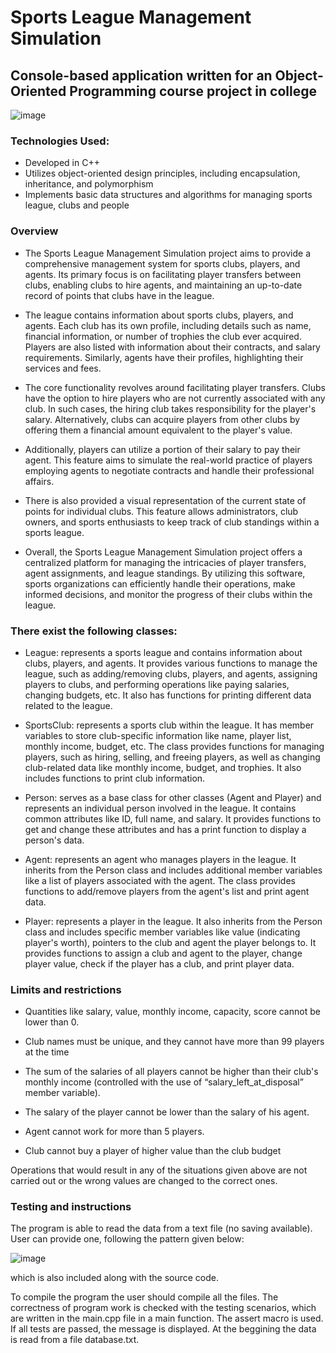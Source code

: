 # Sports League Management Simulation

## Console-based application written for an Object-Oriented Programming course project in college

![image](https://github.com/m-Jakub/Sports-League-Management-Simulation/assets/133584402/8d0cedab-37de-44f8-a34c-fe17f06b1786)


### Technologies Used:
* Developed in C++
* Utilizes object-oriented design principles, including encapsulation, inheritance, and polymorphism
* Implements basic data structures and algorithms for managing sports league, clubs and people

### Overview

* The Sports League Management Simulation project aims to provide a comprehensive management system for sports clubs, players, and agents. Its primary focus is on facilitating player transfers between clubs, enabling clubs to hire agents, and maintaining an up-to-date record of points that clubs have in the league. 

* The league contains information about sports clubs, players, and agents. Each club has its own profile, including details such as name, financial information, or number of trophies the club ever acquired. Players are also listed with information about their contracts, and salary requirements. Similarly, agents have their profiles, highlighting their services and fees. 

* The core functionality revolves around facilitating player transfers. Clubs have the option to hire players who are not currently associated with any club. In such cases, the hiring club takes responsibility for the player's salary. Alternatively, clubs can acquire players from other clubs by offering them a financial amount equivalent to the player's value. 

* Additionally, players can utilize a portion of their salary to pay their agent. This feature aims to simulate the real-world practice of players employing agents to negotiate contracts and handle their professional affairs. 

* There is also provided a visual representation of the current state of points for individual clubs. This feature allows administrators, club owners, and sports enthusiasts to keep track of club standings within a sports league. 

* Overall, the Sports League Management Simulation project offers a centralized platform for managing the intricacies of player transfers, agent assignments, and league standings. By utilizing this software, sports organizations can efficiently handle their operations, make informed decisions, and monitor the progress of their clubs within the league. 

### There exist the following classes: 

* League: represents a sports league and contains information about clubs, players, and agents. It provides various functions to manage the league, such as adding/removing clubs, players, and agents, assigning players to clubs, and performing operations like paying salaries, changing budgets, etc. It also has functions for printing different data related to the league. 

* SportsClub: represents a sports club within the league. It has member variables to store club-specific information like name, player list, monthly income, budget, etc. The class provides functions for managing players, such as hiring, selling, and freeing players, as well as changing club-related data like monthly income, budget, and trophies. It also includes functions to print club information. 

* Person: serves as a base class for other classes (Agent and Player) and represents an individual person involved in the league. It contains common attributes like ID, full name, and salary. It provides functions to get and change these attributes and has a print function to display a person's data. 

* Agent: represents an agent who manages players in the league. It inherits from the Person class and includes additional member variables like a list of players associated with the agent. The class provides functions to add/remove players from the agent's list and print agent data. 

* Player: represents a player in the league. It also inherits from the Person class and includes specific member variables like value (indicating player's worth), pointers to the club and agent the player belongs to. It provides functions to assign a club and agent to the player, change player value, check if the player has a club, and print player data.

### Limits and restrictions 

* Quantities like salary, value, monthly income, capacity, score cannot be lower than 0. 

* Club names must be unique, and they cannot have more than 99 players at the time 

* The sum of the salaries of all players cannot be higher than their club's monthly income (controlled with the use of “salary_left_at_disposal” member variable). 

* The salary of the player cannot be lower than the salary of his agent. 

* Agent cannot work for more than 5 players. 

* Club cannot buy a player of higher value than the club budget 

Operations that would result in any of the situations given above are not carried out or the wrong values are changed to the correct ones.

### Testing and instructions 

The program is able to read the data from a text file (no saving available). User can provide one, following the pattern given below:

![image](https://github.com/m-Jakub/Sports-League-Management-Simulation/assets/133584402/6ac6b59d-a43c-43c1-a3d0-c3d159fd4ecf)

which is also included along with the source code.

To compile the program the user should compile all the files. The correctness of program work is checked with the testing scenarios,
which are written in the main.cpp file in a main function. The assert macro is used. If all tests are passed, the message is displayed.
At the beggining the data is read from a file database.txt.

